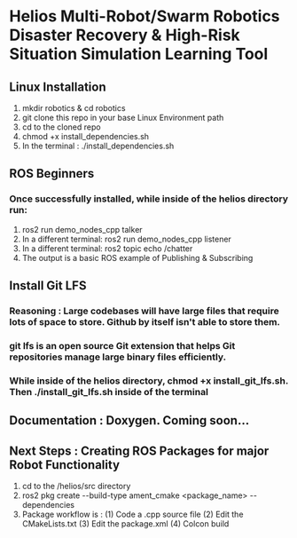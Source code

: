 # Helios Multi-Robot/Swarm Robotics Disaster Recovery & High-Risk Situation Simulation Learning Tool

## Linux Installation
1. mkdir robotics & cd robotics
2. git clone this repo in your base Linux Environment path
3. cd to the cloned repo
4. chmod +x install_dependencies.sh
5. In the terminal : ./install_dependencies.sh


## ROS Beginners
### Once successfully installed, while inside of the helios directory run:
1. ros2 run demo_nodes_cpp talker
2. In a different terminal: ros2 run demo_nodes_cpp listener
3. In a different terminal: ros2 topic echo /chatter
4. The output is a basic ROS example of Publishing & Subscribing 


## Install Git LFS
### Reasoning : Large codebases will have large files that require lots of space to store. Github by itself isn't able to store them.
### git lfs is an open source Git extension that helps Git repositories manage large binary files efficiently.
### While inside of the helios directory, chmod +x install_git_lfs.sh. Then ./install_git_lfs.sh inside of the terminal


## Documentation : Doxygen. Coming soon...

## Next Steps : Creating ROS Packages for major Robot Functionality
1. cd to the /helios/src directory
2. ros2 pkg create --build-type ament_cmake <package_name> --dependencies <dependencies>
3. Package workflow is : (1) Code a .cpp source file (2) Edit the CMakeLists.txt (3) Edit the package.xml (4) Colcon build 
